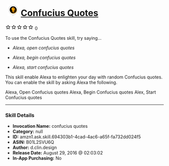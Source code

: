 # &nbsp;<img src="skill_icon" alt="Confucius Quotes icon" width="36"> [Confucius Quotes](http://alexa.amazon.com/#skills/amzn1.ask.skill.694303b1-4cad-4ac6-a65f-fa732dd024f5)
![0 stars](../../images/ic_star_border_black_18dp_1x.png)![0 stars](../../images/ic_star_border_black_18dp_1x.png)![0 stars](../../images/ic_star_border_black_18dp_1x.png)![0 stars](../../images/ic_star_border_black_18dp_1x.png)![0 stars](../../images/ic_star_border_black_18dp_1x.png) 0

To use the Confucius Quotes skill, try saying...

* *Alexa, open confucius quotes*

* *Alexa, begin confucius quotes*

* *Alexa, start confucius quotes*

This skill enable Alexa to enlighten your day with random Confucius quotes.
You can enable the skill by asking Alexa the following.

Alexa, Open Confucius quotes
Alexa, Begin Confucius quotes
Alex, Start Confucius quotes

***

### Skill Details

* **Invocation Name:** confucius quotes
* **Category:** null
* **ID:** amzn1.ask.skill.694303b1-4cad-4ac6-a65f-fa732dd024f5
* **ASIN:** B01L2SVU6Q
* **Author:** d.clin.design
* **Release Date:** August 29, 2016 @ 02:03:02
* **In-App Purchasing:** No
